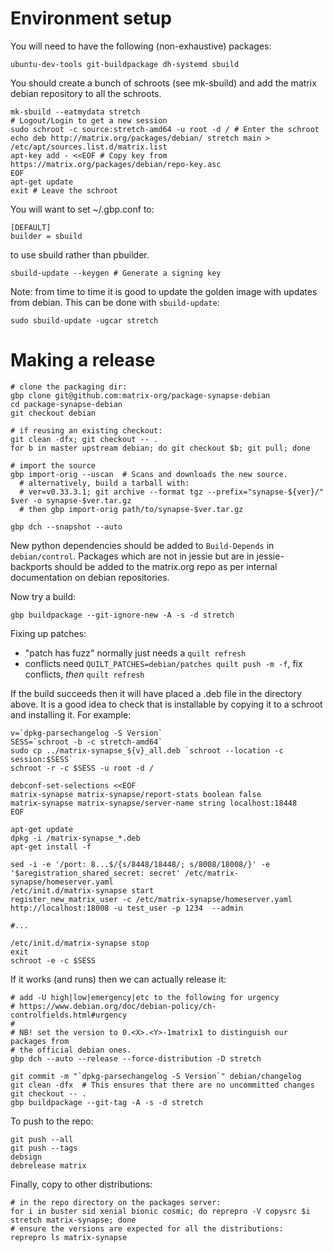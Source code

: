 # Environment setup

You will need to have the following (non-exhaustive) packages:

    ubuntu-dev-tools git-buildpackage dh-systemd sbuild

You should create a bunch of schroots (see mk-sbuild) and add the matrix
debian repository to all the schroots.

    mk-sbuild --eatmydata stretch
    # Logout/Login to get a new session
    sudo schroot -c source:stretch-amd64 -u root -d / # Enter the schroot
    echo deb http://matrix.org/packages/debian/ stretch main > /etc/apt/sources.list.d/matrix.list
    apt-key add - <<EOF # Copy key from https://matrix.org/packages/debian/repo-key.asc
    EOF
    apt-get update
    exit # Leave the schroot
    
You will want to set ~/.gbp.conf to:

    [DEFAULT]
    builder = sbuild

to use sbuild rather than pbuilder.

    sbuild-update --keygen # Generate a signing key

Note: from time to time it is good to update the golden image with updates from debian. This can be done with `sbuild-update`:

    sudo sbuild-update -ugcar stretch


# Making a release

    # clone the packaging dir:
    gbp clone git@github.com:matrix-org/package-synapse-debian
    cd package-synapse-debian
    git checkout debian

```
# if reusing an existing checkout:
git clean -dfx; git checkout -- .
for b in master upstream debian; do git checkout $b; git pull; done
```
    
    # import the source
    gbp import-orig --uscan  # Scans and downloads the new source.
      # alternatively, build a tarball with:
      # ver=v0.33.3.1; git archive --format tgz --prefix="synapse-${ver}/" $ver -o synapse-$ver.tar.gz
      # then gbp import-orig path/to/synapse-$ver.tar.gz

    gbp dch --snapshot --auto

New python dependencies should be added to `Build-Depends` in `debian/control`.
Packages which are not in jessie but are in jessie-backports should be added
to the matrix.org repo as per internal documentation on debian repositories.

Now try a build:

    gbp buildpackage --git-ignore-new -A -s -d stretch

Fixing up patches:

* "patch has fuzz" normally just needs a `quilt refresh`
* conflicts need `QUILT_PATCHES=debian/patches quilt push -m -f`, fix conflicts, *then* `quilt refresh`

If the build succeeds then it will have placed a .deb file in the directory
above. It is a good idea to check that is installable by copying it to a
schroot and installing it. For example:

    v=`dpkg-parsechangelog -S Version`
    SESS=`schroot -b -c stretch-amd64`
    sudo cp ../matrix-synapse_${v}_all.deb `schroot --location -c session:$SESS`
    schroot -r -c $SESS -u root -d /
    
    debconf-set-selections <<EOF
    matrix-synapse matrix-synapse/report-stats boolean false
    matrix-synapse matrix-synapse/server-name string localhost:18448
    EOF
    
    apt-get update
    dpkg -i /matrix-synapse_*.deb
    apt-get install -f
    
    sed -i -e '/port: 8...$/{s/8448/18448/; s/8008/18008/}' -e '$aregistration_shared_secret: secret' /etc/matrix-synapse/homeserver.yaml
    /etc/init.d/matrix-synapse start
    register_new_matrix_user -c /etc/matrix-synapse/homeserver.yaml http://localhost:18008 -u test_user -p 1234  --admin
    
    #...
    
    /etc/init.d/matrix-synapse stop
    exit
    schroot -e -c $SESS

If it works (and runs) then we can actually release it:

    # add -U high|low|emergency|etc to the following for urgency
    # https://www.debian.org/doc/debian-policy/ch-controlfields.html#urgency
    #
    # NB! set the version to 0.<X>.<Y>-1matrix1 to distinguish our packages from
    # the official debian ones.
    gbp dch --auto --release --force-distribution -D stretch
    
    git commit -m "`dpkg-parsechangelog -S Version`" debian/changelog
    git clean -dfx  # This ensures that there are no uncommitted changes
    git checkout -- .
    gbp buildpackage --git-tag -A -s -d stretch

To push to the repo:

    git push --all
    git push --tags
    debsign
    debrelease matrix

Finally, copy to other distributions:

    # in the repo directory on the packages server:
    for i in buster sid xenial bionic cosmic; do reprepro -V copysrc $i stretch matrix-synapse; done
    # ensure the versions are expected for all the distributions:
    reprepro ls matrix-synapse
